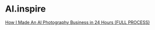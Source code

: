 # AI.inspire
[How I Made An AI Photography Business in 24 Hours (FULL PROCESS)](https://youtu.be/pg6bj-Xml6M)
